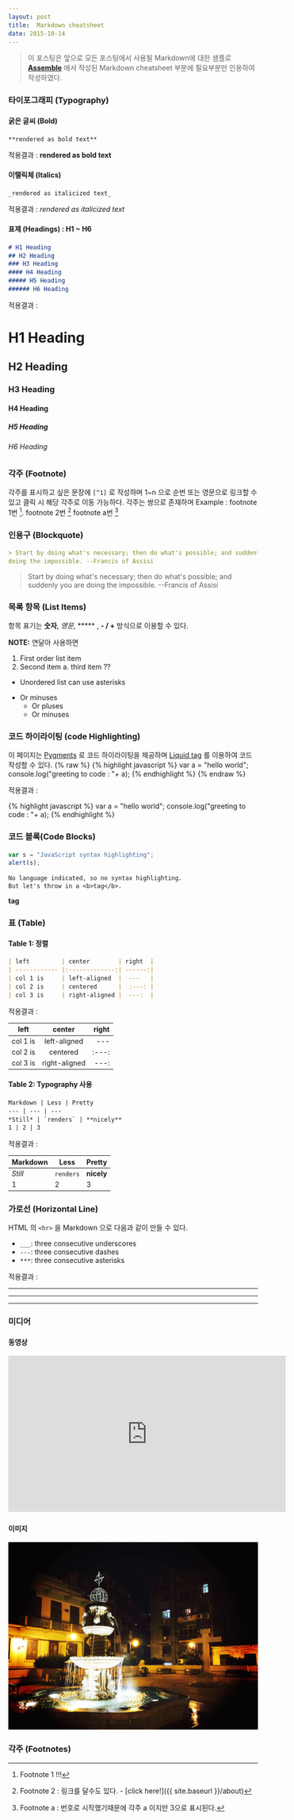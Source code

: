 ```yaml
---
layout: post
title:  Markdown cheatsheet
date: 2015-10-14 
---
```


> 이 포스팅은  앞으로 모든 포스팅에서 사용될 Markdown에 대한 샘플로 <a href='http://assemble.io/docs/Cheatsheet-Markdown.html' target='_blank'>**Assemble**</a> 에서 작성된 Markdown cheatsheet 부분에 필요부분만 인용하여 작성하였다. 

### 타이포그래피 (Typography) 

#### 굵은 글씨 (Bold)

``` markdown
**rendered as bold text**
```
적용결과 :  **rendered as bold text**


#### 이탤릭체 (Italics)

``` markdown
_rendered as italicized text_
```

적용결과 :  _rendered as italicized text_


#### 표제 (Headings) : H1 ~ H6

``` markdown
# H1 Heading
## H2 Heading
### H3 Heading
#### H4 Heading
##### H5 Heading
###### H6 Heading
```
적용결과 : 

# H1 Heading

## H2 Heading

### H3 Heading

#### H4 Heading

##### H5 Heading

###### H6 Heading


<div class="divider"></div>

### 각주 (Footnote)

각주를 표시하고 싶은 문장에 `[^1]` 로 작성하며 1~n 으로 순번 또는 영문으로 링크할 수 있고 클릭 시 해당 각주로 이동 가능하다. 
각주는 쌍으로 존재하며 
Example : footnote 1번 [^1]. footnote 2번 [^2] footnote a번 [^a]

<div class="divider"></div>

### 인용구 (Blockquote)
``` markdown
> Start by doing what's necessary; then do what's possible; and suddenly you are 
doing the impossible. --Francis of Assisi
```

> Start by doing what's necessary; then do what's possible; and suddenly you are doing the impossible. --Francis of Assisi


<div class="divider"></div>

### 목록 항목 (List Items)

항목 표기는 **숫자**, *영문*, ***** , **- / +** 방식으로 이용할 수 있다. 

**NOTE:** 연달아 사용하면 

1. First order list item
1. Second item
a. third item ?? 
* Unordered list can use asterisks
- Or minuses
	+ Or pluses
	+ Or minuses


<div class="divider"></div>

### 코드 하이라이팅 (code Highlighting)
이 페이지는 <a href="http://pygments.org/">Pygments</a> 로 코드 하이라이팅을 제공하며 <a href="http://liquidmarkup.org/">Liquid tag</a> 를 이용하여 코드작성할 수 있다. 
{% raw  %} 
{% highlight javascript %}
var a = "hello world";
console.log("greeting to code : "+ a);
{% endhighlight %}
{% endraw %}


적용결과 :

{% highlight javascript %}
var a = "hello world";
console.log("greeting to code : "+ a);
{% endhighlight %}


### 코드 블록(Code Blocks)

```javascript
var s = "JavaScript syntax highlighting";
alert(s);
```
```
No language indicated, so no syntax highlighting.
But let's throw in a <b>tag</b>.
```

<b>tag</b>

<div class="divider"></div>

### 표 (Table)

#### Table 1: 정렬 

```markdown
| left         | center        | right  |
| ------------ |:-------------:| ------:|
| col 1 is     | left-aligned  |  ---   |
| col 2 is     | centered      |  :---: |
| col 3 is     | right-aligned |  ---:  |
```
적용결과 : 

| left         | center        | right  |
| ------------ |:-------------:| ------:|
| col 1 is     | left-aligned  |  ---   |
| col 2 is     | centered      |  :---: |
| col 3 is     | right-aligned |  ---:  |


#### Table 2: Typography 사용 

```markdown
Markdown | Less | Pretty
--- | --- | ---
*Still* | `renders` | **nicely**
1 | 2 | 3
```
적용결과 : 

Markdown | Less | Pretty
--- | --- | ---
*Still* | `renders` | **nicely**
1 | 2 | 3

<div class="divider"></div>

### 가로선 (Horizontal Line)

HTML 의 `<hr>` 을 Markdown 으로 다음과 같이 만들 수 있다. 

* `___`: three consecutive underscores
* `---`: three consecutive dashes
* `***`: three consecutive asterisks

적용결과 : 

___

---

***

<div class="divider"></div>

### 미디어

#### 동영상 

<iframe width="560" height="315" src="https://www.youtube.com/embed/cKWzXaAeeQs" frameborder="0" allowfullscreen></iframe>

#### 이미지 

![traveled to macau](/img/20150916_macau_1.jpg)


<div class="divider"></div>

### 각주 (Footnotes)

[^1]: Footnote 1 !!! 

[^2]: Footnote 2 : 링크를 달수도 있다. - [click here!]({{ site.baseurl }}/about)

[^a]: Footnote a : 번호로 시작했기때문에 각주 a 이지만 3으로 표시된다. 
